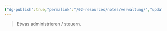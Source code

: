 ```yaml
---
{"dg-publish":true,"permalink":"/02-resources/notes/verwaltung/","updated":"2024-07-23T10:10:22.283+02:00"}
---
```


>Etwas administrieren / steuern.